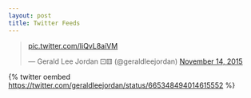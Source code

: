 ```yaml
---
layout: post
title: Twitter Feeds
---
```


<blockquote class="twitter-tweet" lang="en"><p lang="und" dir="ltr"><a href="https://t.co/IiQvL8aiVM">pic.twitter.com/IiQvL8aiVM</a></p>&mdash; Gerald Lee Jordan ⚀⚅ (@geraldleejordan) <a href="https://twitter.com/geraldleejordan/status/665348494014615552">November 14, 2015</a></blockquote>
<script async src="//platform.twitter.com/widgets.js" charset="utf-8"></script>

{% twitter oembed https://twitter.com/geraldleejordan/status/665348494014615552 %}
